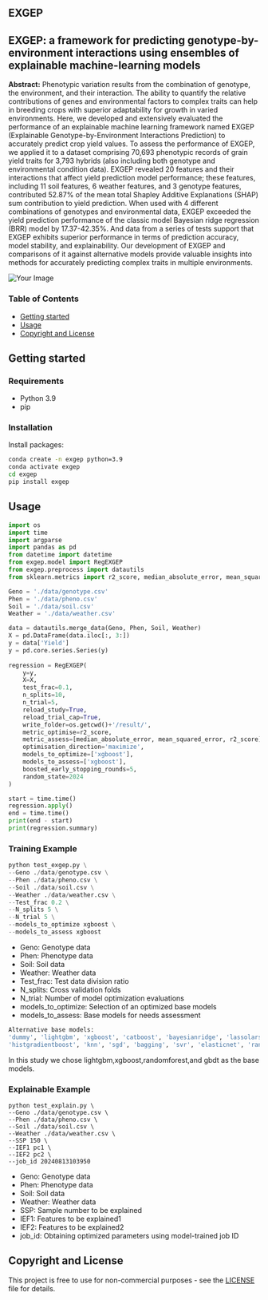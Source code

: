 ## EXGEP
## EXGEP: a framework for predicting genotype-by-environment interactions using ensembles of explainable machine-learning models
<strong>Abstract:</strong> Phenotypic variation results from the combination of genotype, the environment, and their interaction. The ability to quantify the relative contributions of genes and environmental factors to complex traits can help in breeding crops with superior adaptability for growth in varied environments. Here, we developed and extensively evaluated the performance of an explainable machine learning framework named EXGEP (Explainable Genotype-by-Environment Interactions Prediction) to accurately predict crop yield values. To assess the performance of EXGEP, we applied it to a dataset comprising 70,693 phenotypic records of grain yield traits for 3,793 hybrids (also including both genotype and environmental condition data). EXGEP revealed 20 features and their interactions that affect yield prediction model performance; these features, including 11 soil features, 6 weather features, and 3 genotype features, contributed 52.87% of the mean total Shapley Additive Explanations (SHAP) sum contribution to yield prediction. When used with 4 different combinations of genotypes and environmental data, EXGEP exceeded the yield prediction performance of the classic model Bayesian ridge regression (BRR) model by 17.37-42.35%. And data from a series of tests support that EXGEP exhibits superior performance in terms of prediction accuracy, model stability, and explainability. Our development of EXGEP and comparisons of it against alternative models provide valuable insights into methods for accurately predicting complex traits in multiple environments.

<img src="EXGEP.png" alt="Your Image" style="max-width: 100%;">

### Table of Contents
- [Getting started](#Getting-started)
- [Usage](#usage)
- [Copyright and License](#copyright-and-license)

## Getting started


### Requirements
 
 - Python 3.9
 - pip

### Installation
Install packages:
```bash
conda create -n exgep python=3.9
conda activate exgep
cd exgep
pip install exgep
```

## Usage

```python
import os
import time
import argparse
import pandas as pd
from datetime import datetime
from exgep.model import RegEXGEP
from exgep.preprocess import datautils
from sklearn.metrics import r2_score, median_absolute_error, mean_squared_error

Geno = './data/genotype.csv'
Phen = './data/pheno.csv'
Soil = './data/soil.csv'
Weather = './data/weather.csv'

data = datautils.merge_data(Geno, Phen, Soil, Weather)
X = pd.DataFrame(data.iloc[:, 3:])
y = data['Yield']
y = pd.core.series.Series(y)
    
regression = RegEXGEP(
    y=y,
    X=X,
    test_frac=0.1,
    n_splits=10,
    n_trial=5,
    reload_study=True,
    reload_trial_cap=True,
    write_folder=os.getcwd()+'/result/',
    metric_optimise=r2_score,
    metric_assess=[median_absolute_error, mean_squared_error, r2_score],
    optimisation_direction='maximize',
    models_to_optimize=['xgboost'],
    models_to_assess=['xgboost'],
    boosted_early_stopping_rounds=5,
    random_state=2024
)

start = time.time()
regression.apply()
end = time.time()
print(end - start)
print(regression.summary)
```

### Training Example
```python
python test_exgep.py \
--Geno ./data/genotype.csv \
--Phen ./data/pheno.csv \
--Soil ./data/soil.csv \
--Weather ./data/weather.csv \
--Test_frac 0.2 \
--N_splits 5 \
--N_trial 5 \
--models_to_optimize xgboost \
--models_to_assess xgboost
```

 - Geno: Genotype data
 - Phen: Phenotype data
 - Soil: Soil data
 - Weather: Weather data
 - Test_frac: Test data division ratio
 - N_splits: Cross validation folds
 - N_trial: Number of model optimization evaluations
 - models_to_optimize: Selection of an optimized base models
 - models_to_assess: Base models for needs assessment
 
```bash
Alternative base models:
'dummy', 'lightgbm', 'xgboost', 'catboost', 'bayesianridge', 'lassolars', 'adaboost', 'gradientboost',
'histgradientboost', 'knn', 'sgd', 'bagging', 'svr', 'elasticnet', 'randomforest', 'gbdt'
```
In this study we chose lightgbm,xgboost,randomforest,and gbdt as the base models.
            
### Explainable Example
```
python test_explain.py \
--Geno ./data/genotype.csv \
--Phen ./data/pheno.csv \
--Soil ./data/soil.csv \
--Weather ./data/weather.csv \
--SSP 150 \
--IEF1 pc1 \
--IEF2 pc2 \
--job_id 20240813103950
```
 - Geno: Genotype data
 - Phen: Phenotype data
 - Soil: Soil data
 - Weather: Weather data
 - SSP: Sample number to be explained
 - IEF1: Features to be explained1
 - IEF2: Features to be explained2
 - job_id: Obtaining optimized parameters using model-trained job ID

## Copyright and License
This project is free to use for non-commercial purposes - see the [LICENSE](LICENSE) file for details.


